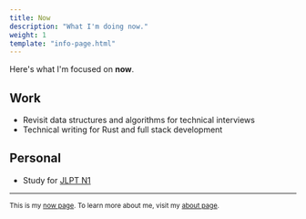 ```yaml
---
title: Now
description: "What I'm doing now."
weight: 1
template: "info-page.html"
---
```


Here's what I'm focused on **now**.

## Work

- Revisit data structures and algorithms for technical interviews
- Technical writing for Rust and full stack development

## Personal

- Study for [JLPT N1](https://www.jlpt.jp/e/about/levelsummary.html)

<hr>

<small class="footnotes">

This is my [now page](https://nownownow.com/about). To learn more about me, visit my [about page](/about/).

</small>
